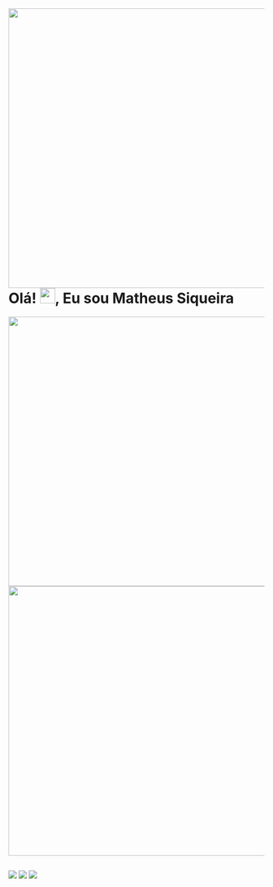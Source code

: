 <img align="right" height="550em" src="https://raw.githubusercontent.com/gist/MatheusPSiqueira/979d2c05789bb9d12c121d7dbd593c72/raw/9e6f9812819567a4ee583bbb2e1ab3606f40d257/cardlegal.svg">

<h1 align="left">Olá! <img src="https://raw.githubusercontent.com/kaueMarques/kaueMarques/master/hi.gif" height="30px">, Eu sou Matheus Siqueira</h1>
<div align="center">
  <a href="https://github.com/MatheusPSiqueira">
  <img width="530em" src="https://github-readme-stats.vercel.app/api?username=MatheusPSiqueira&show_icons=true&theme=dark&include_all_commits=true&count_private=true"/>
  <img width="530em" src="https://github-readme-stats.vercel.app/api/top-langs/?username=MatheusPSiqueira&layout=compact&langs_count=7&theme=dark"/>
</div>

##

<div> 
  <a href = "mailto:matheuspontessiqueira@gmail.com"><img src="https://img.shields.io/badge/-Gmail-%23333?style=for-the-badge&logo=gmail&logoColor=white" target="_blank"></a>
  <a href="https://www.linkedin.com/in/matheus-siqueira-755a4020a/" target="_blank"><img src="https://img.shields.io/badge/-LinkedIn-%230077B5?style=for-the-badge&logo=linkedin&logoColor=white" target="_blank"></a> 
  <a href="https://www.instagram.com/siqueiramt_/" target="_blank"><img src="https://img.shields.io/badge/-Instagram-%23E4405F?style=for-the-badge&logo=instagram&logoColor=white" target="_blank"></a>
</div>
